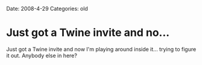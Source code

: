 Date: 2008-4-29
Categories: old

# Just got a Twine invite and no...

Just got a Twine invite and now I'm playing around inside it... trying to figure it out.  Anybody else in here?
